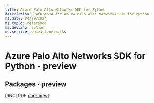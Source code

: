 ```yaml
---
title: Azure Palo Alto Networks SDK for Python
description: Reference for Azure Palo Alto Networks SDK for Python
ms.date: 04/29/2024
ms.topic: reference
ms.devlang: python
ms.service: paloaltonetworks
---
```

# Azure Palo Alto Networks SDK for Python - preview
## Packages - preview
[!INCLUDE [packages](palo-alto-networks-index.md)]